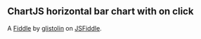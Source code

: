 ChartJS horizontal bar chart with on click
------------------------------------------


A [Fiddle](http://jsfiddle.net/glistolin/19a6pgu3) by [glistolin](http://jsfiddle.net/user/glistolin) on [JSFiddle](http://jsfiddle.net).

